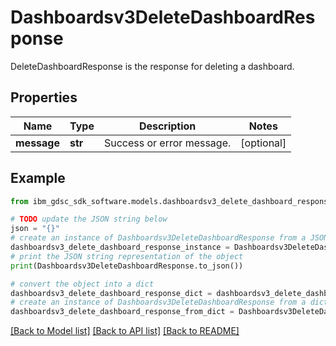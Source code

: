 # Dashboardsv3DeleteDashboardResponse

DeleteDashboardResponse is the response for deleting a dashboard.

## Properties

Name | Type | Description | Notes
------------ | ------------- | ------------- | -------------
**message** | **str** | Success or error message. | [optional] 

## Example

```python
from ibm_gdsc_sdk_software.models.dashboardsv3_delete_dashboard_response import Dashboardsv3DeleteDashboardResponse

# TODO update the JSON string below
json = "{}"
# create an instance of Dashboardsv3DeleteDashboardResponse from a JSON string
dashboardsv3_delete_dashboard_response_instance = Dashboardsv3DeleteDashboardResponse.from_json(json)
# print the JSON string representation of the object
print(Dashboardsv3DeleteDashboardResponse.to_json())

# convert the object into a dict
dashboardsv3_delete_dashboard_response_dict = dashboardsv3_delete_dashboard_response_instance.to_dict()
# create an instance of Dashboardsv3DeleteDashboardResponse from a dict
dashboardsv3_delete_dashboard_response_from_dict = Dashboardsv3DeleteDashboardResponse.from_dict(dashboardsv3_delete_dashboard_response_dict)
```
[[Back to Model list]](../README.md#documentation-for-models) [[Back to API list]](../README.md#documentation-for-api-endpoints) [[Back to README]](../README.md)


